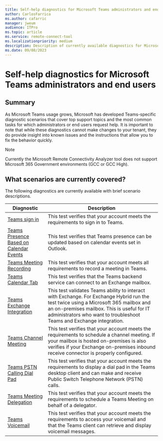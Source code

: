 ```yaml
---
title: Self-help diagnostics for Microsoft Teams administrators and end users
author: CarlosFarrica
ms.author: cafarric
manager: jweum
audience: ITPro 
ms.topic: article 
ms.service: remote-connect-tool
ms.localizationpriority: medium
description: Description of currently available diagnostics for Microsoft Teams with scenario descriptions
ms.date: 09/08/2023
---
```


# Self-help diagnostics for Microsoft Teams administrators and end users

## Summary
As Microsoft Teams usage grows, Microsoft has developed Teams-specific diagnostic scenarios that cover top support topics and the most common tasks for which administrators or end users request help. It is important to note that while these diagnostics cannot make changes to your tenant, they do provide insight into known issues and the instructions that allow you to fix the behavior quickly.

> [!NOTE]
> Currently the Microsoft Remote Connectivity Analyzer tool does not support Microsoft 365 Government environments (GCC or GCC High).

## What scenarios are currently covered?
The following diagnostics are currently available with brief scenario descriptions.

| Diagnostic |	Description |
|---|---|
| [Teams sign in](https://testconnectivity.microsoft.com/tests/TeamsSignin/input)	| This test verifies that your account meets the requirements to sign in to Teams. |
| [Teams Presence Based on Calendar Events](https://testconnectivity.microsoft.com/tests/TeamsCalendarPresence/input)	| This test verifies that Teams presence can be updated based on calendar events set in Outlook. |
| [Teams Meeting Recording](https://testconnectivity.microsoft.com/tests/TeamsRecording/input)	| This test verifies that your account meets all requirements to record a meeting in Teams. |
| [Teams Calendar Tab](https://testconnectivity.microsoft.com/tests/TeamsCalendarMissing/input)	| This test verifies that the Teams backend service can connect to an Exchange mailbox. |
| [Teams Exchange Integration](https://testconnectivity.microsoft.com/tests/TeamsExchangeIntegration/input)	| This test validates Teams ability to interact with Exchange. For Exchange Hybrid run the test twice using a Microsoft 365 mailbox and an on-premises mailbox. This is useful for IT administrators who want to troubleshoot Teams and Exchange integration. |
| [Teams Channel Meeting](https://testconnectivity.microsoft.com/tests/TeamsChannelMeeting/input)	| This test verifies that your account meets the requirements to schedule a channel meeting. If your mailbox is hosted on-premises is also verifies if your Exchange on-premises inbound receive connector is properly configured. |
| [Teams PSTN Calling Dial Pad](https://testconnectivity.microsoft.com/tests/TeamsDialpadMissing/input)	| This test verifies that your account meets the requirements to display a dial pad in the Teams desktop client and can make and receive Public Switch Telephone Network (PSTN) calls. |
| [Teams Meeting Delegation](https://testconnectivity.microsoft.com/tests/TeamsMeetingDelegation/input)	| This test verifies that your account meets the requirements to schedule a Teams Meeting on behalf of a delegator. |
| [Teams Voicemail](https://testconnectivity.microsoft.com/tests/TeamsVoicemail/input)	| This test verifies that your account meets the requirements to access your voicemail and that the Teams client can retrieve and display voicemail messages. |

